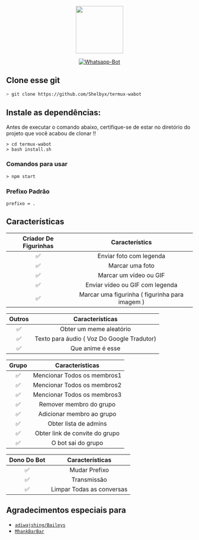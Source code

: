 <p align="center">
<img src="https://i.pinimg.com/originals/22/b7/54/22b754e16c3fbfdcbe557adf5f132bea.gif" width="128" height="128"/>
</p>
<p align="center">
<a href="#"><img title="Whatsapp-Bot" src="https://img.shields.io/badge/𝚫𝑆𝛵𝑹𝚯  ͢𝜝𝛩𝑻-green?colorA=%23ff0000&colorB=%23017e40&style=for-the-badge"></a>
</p>
<p align="center">
</p>

## Clone esse git

```bash
> git clone https://github.com/Shelbyx/termux-wabot
```

## Instale as dependências:
Antes de executar o comando abaixo, certifique-se de estar no diretório do projeto que
você acabou de clonar !!

```Comandos para instalar
> cd termux-wabot
> bash install.sh
```

### Comandos para usar
```
> npm start
```

### Prefixo Padrão
```
prefixo = .
```

## Características

| Criador De Figurinhas |                Característics           |
| :-----------: | :--------------------------------: |
|       ✅       | Enviar foto com legenda          |
|       ✅       | Marcar uma foto                     |
|       ✅       | Marcar um vídeo ou GIF             |
|       ✅       | Enviar vídeo ou GIF com legenda   |
|       ✅       | Marcar uma figurinha ( figurinha para imagem ) |

| Outros |                     Características                     |
| :------------: | :---------------------------------------------: |
|       ✅        |   Obter um meme aleatório             |
|       ✅        |   Texto para áudio ( Voz Do Google Tradutor)                |
|       ✅        |   Que anime é esse			|


| Grupo  |                     Características               |
| :-----------: | :--------------------------------: |
|       ✅        |   Mencionar Todos os membros1       |
|       ✅        |   Mencionar Todos os membros2       |
|       ✅        |   Mencionar Todos os membros3       |
|       ✅        |   Remover membro do grupo             |
|       ✅        |   Adicionar membro ao grupo	             |
|       ✅        |   Obter lista de admins          |
|       ✅        |   Obter link de convite do grupo          |
|       ✅        |   O bot sai do grupo             |

| Dono Do Bot  |                     Características           |
| :-----------: | :--------------------------------: |
|       ✅        |   Mudar Prefixo                     |
|       ✅        |   Transmissão                      |
|       ✅        |   Limpar Todas as conversas                |

## Agradecimentos especiais para
* [`adiwajshing/Baileys`](https://github.com/adiwajshing/Baileys)
* [`MhankBarBar`](https://github.com/MhankBarBar)
